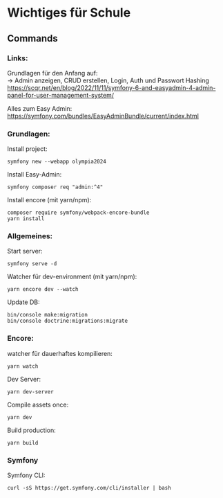# Wichtiges für Schule
## Commands

### Links:
Grundlagen für den Anfang auf:\
-> Admin anzeigen, CRUD erstellen, Login, Auth und Passwort Hashing\
https://scqr.net/en/blog/2022/11/11/symfony-6-and-easyadmin-4-admin-panel-for-user-management-system/

Alles zum Easy Admin:
https://symfony.com/bundles/EasyAdminBundle/current/index.html

### Grundlagen:

Install project:
```console 
symfony new --webapp olympia2024
```

Install Easy-Admin:
```console
symfony composer req "admin:^4"
```

Install encore (mit yarn/npm):
```console
composer require symfony/webpack-encore-bundle
yarn install
```


### Allgemeines:

Start server:
```console
symfony serve -d
```

Watcher für dev-environment (mit yarn/npm):
```console
yarn encore dev --watch
```

Update DB:
```console
bin/console make:migration
bin/console doctrine:migrations:migrate
```

### Encore:
watcher für dauerhaftes kompilieren:
```console
yarn watch
```

Dev Server:
```console
yarn dev-server
```

Compile assets once:
```console
yarn dev
```

Build production:
```console
yarn build
```

### Symfony
Symfony CLI:
```console
curl -sS https://get.symfony.com/cli/installer | bash
```